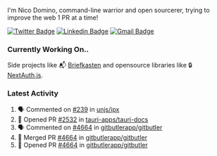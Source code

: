 
I'm Nico Domino, command-line warrior and open sourcerer, trying to improve the web 1 PR at a time!

[![Twitter Badge](https://img.shields.io/badge/-@ndom91-1ca0f1?style=flat-square&labelColor=1ca0f1&logo=twitter&logoColor=white&link=https://twitter.com/ndom91)](https://twitter.com/ndom91) [![Linkedin Badge](https://img.shields.io/badge/-ndom91-blue?style=flat-square&logo=Linkedin&logoColor=white&link=https://www.linkedin.com/in/ndom91/)](https://www.linkedin.com/in/ndom91/) [![Gmail Badge](https://img.shields.io/badge/-yo@ndo.dev-c14438?style=flat-square&logo=mail.ru&logoColor=white&link=mailto:yo@ndo.dev)](mailto:yo@ndo.dev)

### Currently Working On..

Side projects like 📬 [Briefkasten](https://briefkastenhq.com) and opensource libraries like 🔒 [NextAuth.js](https://github.com/nextauthjs/next-auth).

<!--START_SECTION_PROFILE_VIEWS:readme-info-->
<!--END_SECTION_PROFILE_VIEWS:readme-info-->

<!--START_SECTION_DAILY_COMMIT:readme-info-->
<!--END_SECTION_DAILY_COMMIT:readme-info-->

<!--START_SECTION_WEEKLY_COMMIT:readme-info-->
<!--END_SECTION_WEEKLY_COMMIT:readme-info-->

### Latest Activity

<!--START_SECTION:activity-->
1. 🗣 Commented on [#239](https://github.com/unjs/ipx/issues/239#issuecomment-2282204766) in [unjs/ipx](https://github.com/unjs/ipx)
2. 💪 Opened PR [#2532](https://github.com/tauri-apps/tauri-docs/pull/2532) in [tauri-apps/tauri-docs](https://github.com/tauri-apps/tauri-docs)
3. 🗣 Commented on [#4664](https://github.com/gitbutlerapp/gitbutler/pull/4664#issuecomment-2281203216) in [gitbutlerapp/gitbutler](https://github.com/gitbutlerapp/gitbutler)
4. 🎉 Merged PR [#4664](https://github.com/gitbutlerapp/gitbutler/pull/4664) in [gitbutlerapp/gitbutler](https://github.com/gitbutlerapp/gitbutler)
5. 💪 Opened PR [#4664](https://github.com/gitbutlerapp/gitbutler/pull/4664) in [gitbutlerapp/gitbutler](https://github.com/gitbutlerapp/gitbutler)
<!--END_SECTION:activity-->
